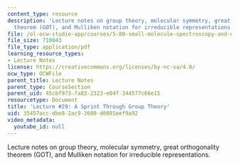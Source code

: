 ```yaml
---
content_type: resource
description: 'Lecture notes on group theory, molecular symmetry, great orthogonality
  theorem (GOT), and Mulliken notation for irreducible representations. '
file: /ol-ocw-studio-app/courses/5-80-small-molecule-spectroscopy-and-dynamics-fall-2008/35457accdbe82ac93600d0085eef9a92_29_580ln_fa08.pdf
file_size: 710043
file_type: application/pdf
learning_resource_types:
- Lecture Notes
license: https://creativecommons.org/licenses/by-nc-sa/4.0/
ocw_type: OCWFile
parent_title: Lecture Notes
parent_type: CourseSection
parent_uid: 45cbf973-fa83-2323-e04f-344577c66e15
resourcetype: Document
title: 'Lecture #29: A Sprint Through Group Theory'
uid: 35457acc-dbe8-2ac9-3600-d0085eef9a92
video_metadata:
  youtube_id: null
---
```

Lecture notes on group theory, molecular symmetry, great orthogonality theorem (GOT), and Mulliken notation for irreducible representations. 